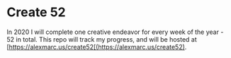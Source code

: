 # Create 52

In 2020 I will complete one creative endeavor for every week of the year - 52 in total.  This repo will track my progress, and will be hosted at [https://alexmarc.us/create52[(https://alexmarc.us/create52).
